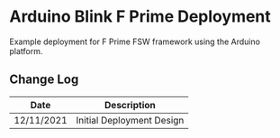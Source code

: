 # Arduino Blink F Prime Deployment

Example deployment for F Prime FSW framework using the Arduino platform.

## Change Log

Date | Description
---- | -----------
12/11/2021 | Initial Deployment Design

